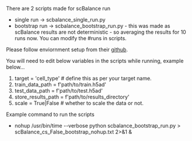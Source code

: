There are 2 scripts made for scBalance run
- single run -> scbalance_single_run.py
- bootstrap run -> scbalance_bootstrap_run.py - this was made as scBalance results are not deterministic - so averaging the results for 10 runs now. You can modify the #runs in scripts.

Please follow enviornment setup from their [github](https://github.com/yuqcheng/scBalance).

You will need to edit below variables in the scripts while running, example below...

1. target = 'cell_type' # define this as per your target name.
2. train_data_path = f'path/to/train.h5ad'
3. test_data_path = f'path/to/test.h5ad'
4. store_results_path = f'path/to/results_directory'
5. scale = True|False # whether to scale the data or not.


Example command to run the scripts
- nohup /usr/bin/time --verbose python scbalance_bootstrap_run.py > scBalance_cs_False_bootstrap_nohup.txt 2>&1 &